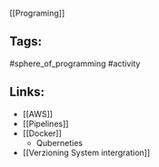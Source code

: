 [[Programing]]

## Tags:
#sphere_of_programming #activity 

## Links:
- [[AWS]]
- [[Pipelines]]
- [[Docker]]
	- Quberneties
- [[Verzioning System intergration]]